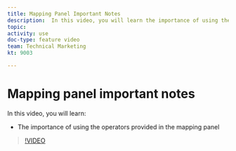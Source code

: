 ```yaml
---
title: Mapping Panel Important Notes
description:  In this video, you will learn the importance of using the operators provided in the mapping panel in [!DNL Adobe Workfront Fusion].
topic: 
activity: use
doc-type: feature video
team: Technical Marketing
kt: 9003 

---
```

# Mapping panel important notes

In this video, you will learn:

* The importance of using the operators provided in the mapping panel

>[!VIDEO](https://video.tv.adobe.com/v/335263/?quality=12)
